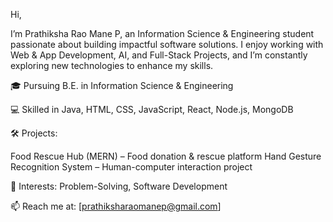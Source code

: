 Hi,

  I’m Prathiksha Rao Mane P, an Information Science & Engineering student passionate about building impactful software solutions. I enjoy working with Web & App Development, AI, and Full-Stack Projects, and I’m constantly exploring new technologies to enhance my skills.

🎓 Pursuing B.E. in Information Science & Engineering

💻 Skilled in Java, HTML, CSS, JavaScript, React, Node.js, MongoDB

🛠️ Projects:

Food Rescue Hub (MERN) – Food donation & rescue platform
Hand Gesture Recognition System – Human-computer interaction project

🌟 Interests: Problem-Solving, Software Development

📫 Reach me at: [prathiksharaomanep@gmail.com]
